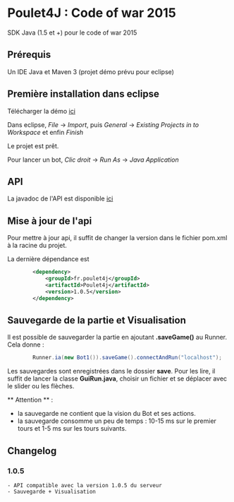 # Poulet4J : Code of war 2015

SDK Java (1.5 et +) pour le code of war 2015 

## Prérequis
Un IDE Java et Maven 3 (projet démo prévu pour eclipse)

## Première installation dans eclipse
Télécharger la démo [ici](http://jonathan.peturaud.free.fr/poulet4j/Bot.zip)

Dans eclipse, *File* -> *Import*, puis *General* -> *Existing Projects in to Workspace* et enfin *Finish*

Le projet est prêt.

Pour lancer un bot, *Clic droit* -> *Run As* -> *Java Application*

## API
La javadoc de l'API est disponible [ici](http://jonathan.peturaud.free.fr/poulet4j/api/index.html)

## Mise à jour de l'api
Pour mettre à jour api, il suffit de changer la version dans le fichier pom.xml à la racine du projet.

La dernière dépendance est 

```xml
		<dependency>
			<groupId>fr.poulet4j</groupId>
			<artifactId>Poulet4j</artifactId>
			<version>1.0.5</version>
		</dependency>
```

## Sauvegarde de la partie et Visualisation
Il est possible de sauvegarder la partie en ajoutant **.saveGame()** au Runner. Cela donne :
```java
        Runner.ia(new Bot1()).saveGame().connectAndRun("localhost");
```

Les sauvegardes sont enregistrées dans le dossier **save**.
Pour les lire, il suffit de lancer la classe **GuiRun.java**, choisir un fichier et se déplacer avec le slider ou les flèches. 

** Attention ** :
 - la sauvegarde ne contient que la vision du Bot et ses actions. 
 - la sauvegarde consomme un peu de temps : 10-15 ms sur le premier tours et 1-5 ms sur les tours suivants.

 
## Changelog
  
### 1.0.5
 	- API compatible avec la version 1.0.5 du serveur
 	- Sauvegarde + Visualisation
 
